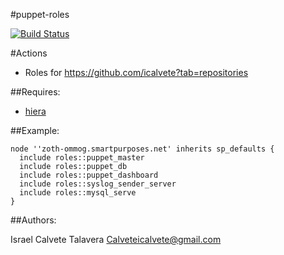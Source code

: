 #puppet-roles


 [![Build Status](https://secure.travis-ci.org/icalvete/puppet-roles.png)](http://travis-ci.org/icalvete/puppet-roles)

#Actions

* Roles for https://github.com/icalvete?tab=repositories

##Requires:

* [hiera](http://docs.puppetlabs.com/hiera/1/index.html)

##Example:

```
node ''zoth-ommog.smartpurposes.net' inherits sp_defaults {
  include roles::puppet_master
  include roles::puppet_db
  include roles::puppet_dashboard
  include roles::syslog_sender_server
  include roles::mysql_serve
}
```

##Authors:
 
 Israel Calvete Talavera <Calveteicalvete@gmail.com>
